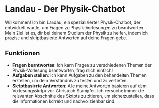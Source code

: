 # Landau - Der Physik-Chatbot

Willkommen! Ich bin Landau, ein spezialisierter Physik-Chatbot, der entwickelt wurde, um Fragen zu Physik-Vorlesungen zu beantworten.  
Mein Ziel ist es, dir bei deinem Studium der Physik zu helfen, indem ich präzise und skriptbasierte Antworten auf deine Fragen gebe.

## Funktionen

- **Fragen beantworten**: Ich kann Fragen zu verschiedenen Themen der Physik-Vorlesung beantworten, frag mich einfach!
- **Aufgaben stellen**: Ich kann Aufgaben zu den behandelten Themen erstellen, um dein Verständnis zu testen und zu vertiefen.
- **Skriptbasierte Antworten**: Alle meine Antworten basieren auf dem Vorlesungsskript von Christoph Stampfer. Ich versuche immer die relevanten Abschnitte des Skripts zu zitieren, um sicherzustellen, dass die Informationen korrekt und nachvollziehbar sind.

